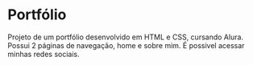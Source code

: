 # Portfólio
Projeto  de um portfólio desenvolvido em HTML e CSS, cursando Alura.
Possui 2 páginas de navegação, home e sobre mim.
É possivel acessar minhas redes sociais.

